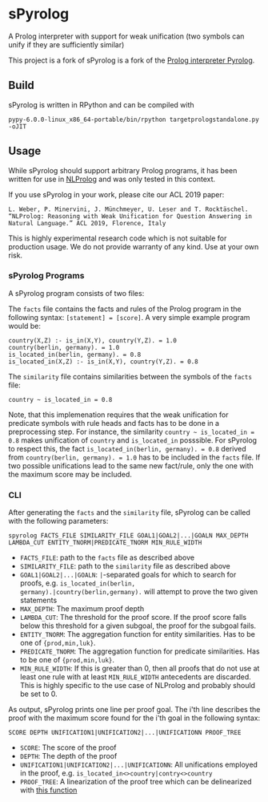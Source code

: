 # sPyrolog
A Prolog interpreter with support for weak unification (two symbols can unify if they are sufficiently similar)

This project is a fork of sPyrolog is a fork of the [Prolog interpreter Pyrolog](https://bitbucket.org/cfbolz/pyrolog/).

## Build
sPyrolog is written in RPython and can be compiled with

```pypy-6.0.0-linux_x86_64-portable/bin/rpython targetprologstandalone.py -oJIT```

## Usage
While sPyrolog should support arbitrary Prolog programs, it has been written for use in [NLProlog](https://github.com/leonweber/nlprolog) and was only tested in this context.

If you use sPyrolog in your work, please cite our ACL 2019 paper:

```
L. Weber, P. Minervini, J. Münchmeyer, U. Leser and T. Rocktäschel. “NLProlog: Reasoning with Weak Unification for Question Answering in Natural Language.” ACL 2019, Florence, Italy
```

This is highly experimental research code which is not suitable for production usage. We do not provide warranty of any kind. Use at your own risk.


### sPyrolog Programs
A sPyrolog program consists of two files:

The `facts` file contains the facts and rules of the Prolog program in the following syntax: `[statement] = [score]`.
A very simple example program would be:

```
country(X,Z) :- is_in(X,Y), country(Y,Z). = 1.0
country(berlin, germany). = 1.0
is_located_in(berlin, germany). = 0.8
is_located_in(X,Z) :- is_in(X,Y), country(Y,Z). = 0.8
```

The `similarity` file contains similarities between the symbols of the `facts` file:

```
country ~ is_located_in = 0.8
```

Note, that this implemenation requires that the weak unification for predicate symbols with rule heads and facts has to be done in a preprocessing step.
For instance, the similarity `country ~ is_located_in = 0.8` makes unification of `country` and `is_located_in` posssible.
For sPyrolog to respect this, the fact `is_located_in(berlin, germany). = 0.8` derived from `country(berlin, germany). = 1.0` has to be included in the `facts` file.
If two possible unifications lead to the same new fact/rule, only the one with the maximum score may be included.

### CLI
After generating the `facts` and the `similarity` file, sPyrolog can be called with the following parameters:
```
spyrolog FACTS_FILE SIMILARITY_FILE GOAL1|GOAL2|...|GOALN MAX_DEPTH LAMBDA_CUT ENTITY_TNORM|PREDICATE_TNORM MIN_RULE_WIDTH
```
* `FACTS_FILE`: path to the `facts` file as described above
* `SIMILARITY_FILE`: path to the `similarity` file as described above
* `GOAL1|GOAL2|...|GOALN`: `|`-separated goals for which to search for proofs, e.g. `is_located_in(berlin, germany).|country(berlin,germany).` will attempt to prove the two given statements
* `MAX_DEPTH`: The maximum proof depth
* `LAMBDA_CUT`: The threshold for the proof score. If the proof score falls below this threshold for a given subgoal, the proof for the subgoal fails.
* `ENTITY_TNORM`: The aggregation function for entity similarities. Has to be one of `{prod,min,luk}`.
* `PREDICATE_TNORM`: The aggregation function for predicate similarities. Has to be one of `{prod,min,luk}`.
* `MIN_RULE_WIDTH`: If this is greater than 0, then all proofs that do not use at least one rule with at least `MIN_RULE_WIDTH` antecedents are discarded. This is highly specific to the use case of NLProlog and probably should be set to 0.

As output, sPyrolog prints one line per proof goal. The i'th line describes the proof with the maximum score found for the i'th goal in the following syntax:
```
SCORE DEPTH UNIFICATION1|UNIFICATION2|...|UNIFICATIONN PROOF_TREE
```
* `SCORE`: The score of the proof
* `DEPTH`: The depth of the proof
* `UNIFICATION1|UNIFICATION2|...|UNIFICATIONN`: All unifications employed in the proof, e.g. `is_located_in<>country|contry<>country`
* `PROOF_TREE`: A linearization of the proof tree which can be delinearized with [this function](https://github.com/leonweber/nlprolog/blob/6b836ae2a03496fd55e963dd35877e55eac672a0/visualize_proof_tree.py#L56)
